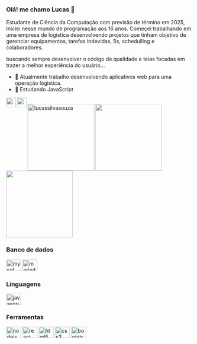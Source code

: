 ### Olá! me chamo Lucas 👋

Estudante de Ciência da Computação com previsão de término em 2025, Iniciei nesse mundo de programação aos 16 anos.
Começei trabalhando em uma empresa de logística desenvolvendo projetos que tinham objetivo de gerenciar equipamentos, tarefas indevidas, 5s, schedulling e colaboradores.

buscando sempre desenvolver o código de qualidade e telas focadas em trazer a melhor experiência do usuário...

- 🔭 Atualmente trabalho desenvolvendo aplicativos web para uma operação lógistica.
- 🌱 Estudando JavaScript
<div>
<p align="left">
<a href="https://www.linkedin.com/in/lucas-silva-souza-a985361a4/" target="_blank" alt="Linkedin" title="Linkedin">
<img align="left" width="26px" src="https://cdn.jsdelivr.net/gh/devicons/devicon/icons/linkedin/linkedin-original.svg" />
</a>

<a href="https://www.hackerrank.com/learner_ls" target="_blank" alt="HackerRank" title="HackerRank">
<img align="left" width="26px" src="https://cdn.jsdelivr.net/npm/simple-icons@3.13.0/icons/hackerrank.svg"></a>
</p>
</div>
<br>
<img height="180em" align="left" src="https://github-readme-stats.vercel.app/api/top-langs?username=lucassilvasouzaD&show_icons=true&locale=en&layout=compact"       alt="lucassilvasouza"/>  <img height="180em" align="left" src="https://github-profile-summary-cards.vercel.app/api/cards/stats?username=lucassilvasouzaD&theme=nord_bright"/>  

<br/>
 <br/><br/><br/><br/><br/><br/><br/>
  
<img height="180em"  src="https://github-profile-summary-cards.vercel.app/api/cards/profile-details?username=lucassilvasouzaD&theme=nord_bright"/>
  
### Banco de dados
<p align="left">
<img height="30" width="40" src="https://cdn.jsdelivr.net/gh/devicons/devicon/icons/mysql/mysql-original.svg" alt="mysql" title="MySQL">
<img height="30" width="40" src="https://cdn.jsdelivr.net/gh/devicons/devicon/icons/postgresql/postgresql-original.svg" alt="mariadb" title="Postgressql">
</p>
 
### Linguagens 
<p align="left">
<img height="30" width="40" src="https://cdn.jsdelivr.net/gh/devicons/devicon/icons/javascript/javascript-plain.svg" alt="javascript" title="JavaScript">
</p>
  
### Ferramentas
 <p align="left">
<img height="30" width="40" src="https://cdn.jsdelivr.net/gh/devicons/devicon/icons/nodejs/nodejs-original.svg" alt="nodejs" title="NodeJS">
<img height="30" width="40" src="https://cdn.jsdelivr.net/gh/devicons/devicon/icons/react/react-original.svg" alt="react" title="React">
<img height="30" width="40" src="https://cdn.jsdelivr.net/gh/devicons/devicon/icons/html5/html5-plain.svg" alt="html5" title="HTML5">
<img height="30" width="40" src="https://cdn.jsdelivr.net/gh/devicons/devicon/icons/css3/css3-plain.svg" alt="css3" title="CSS3">
<img height="30" width="40" src="https://cdn.jsdelivr.net/gh/devicons/devicon/icons/bootstrap/bootstrap-plain.svg" alt="bootstrap" title="Bootstrap">
</p>
  
##


